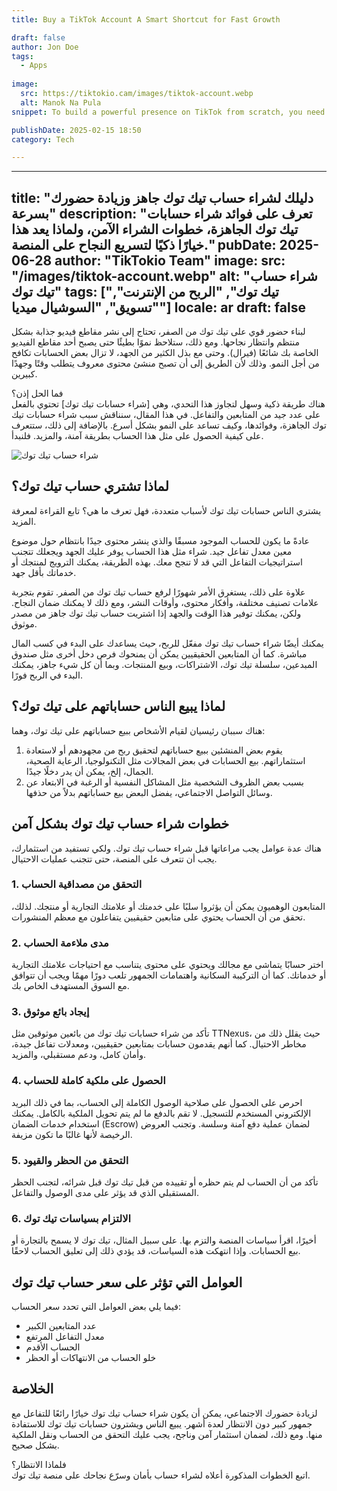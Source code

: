```yaml
---
title: Buy a TikTok Account A Smart Shortcut for Fast Growth

draft: false
author: Jon Doe 
tags:
  - Apps
  
image:
  src: https://tiktokio.cam/images/tiktok-account.webp
  alt: Manok Na Pula
snippet: To build a powerful presence on TikTok from scratch, you need to post engaging videos consistently and wait for their success. 

publishDate: 2025-02-15 18:50
category: Tech

---
```

---
title: "دليلك لشراء حساب تيك توك جاهز وزيادة حضورك بسرعة"
description: "تعرف على فوائد شراء حسابات تيك توك الجاهزة، خطوات الشراء الآمن، ولماذا يعد هذا خيارًا ذكيًا لتسريع النجاح على المنصة."
pubDate: 2025-06-28
author: "TikTokio Team"
image:
  src: "/images/tiktok-account.webp"
  alt: "شراء حساب تيك توك"
tags: ["تيك توك", "الربح من الإنترنت", "تسويق", "السوشيال ميديا"]
locale: ar
draft: false
---

لبناء حضور قوي على تيك توك من الصفر، تحتاج إلى نشر مقاطع فيديو جذابة بشكل منتظم وانتظار نجاحها. ومع ذلك، ستلاحظ نموًا بطيئًا حتى يصبح أحد مقاطع الفيديو الخاصة بك شائعًا (فيرال). وحتى مع بذل الكثير من الجهد، لا تزال بعض الحسابات تكافح من أجل النمو. وذلك لأن الطريق إلى أن تصبح منشئ محتوى معروف يتطلب وقتًا وجهدًا كبيرين.

فما الحل إذن؟  
هناك طريقة ذكية وسهل  لتجاوز هذا التحدي، وهي [شراء حسابات تيك توك] تحتوي بالفعل على عدد جيد من المتابعين والتفاعل. في هذا المقال، سنناقش سبب شراء حسابات تيك توك الجاهزة، وفوائدها، وكيف تساعد على النمو بشكل أسرع. بالإضافة إلى ذلك، ستتعرف على كيفية الحصول على مثل هذا الحساب بطريقة آمنة، والمزيد. فلنبدأ.

![شراء حساب تيك توك](/images/tiktok-account.webp)

## لماذا تشتري حساب تيك توك؟ ##

يشتري الناس حسابات تيك توك لأسباب متعددة، فهل تعرف ما هي؟ تابع القراءة لمعرفة المزيد.

عادةً ما يكون للحساب الموجود مسبقًا والذي ينشر محتوى جيدًا بانتظام حول موضوع معين معدل تفاعل جيد. شراء مثل هذا الحساب يوفر عليك الجهد ويجعلك تتجنب استراتيجيات التفاعل التي قد لا تنجح معك. بهذه الطريقة، يمكنك الترويج لمنتجك أو خدماتك بأقل جهد.

علاوة على ذلك، يستغرق الأمر شهورًا لرفع حساب تيك توك من الصفر. تقوم بتجربة علامات تصنيف مختلفة، وأفكار محتوى، وأوقات النشر، ومع ذلك لا يمكنك ضمان النجاح. ولكن، يمكنك توفير هذا الوقت والجهد إذا اشتريت حساب تيك توك جاهز من مصدر موثوق.

يمكنك أيضًا شراء حساب تيك توك مفعّل للربح، حيث يساعدك على البدء في كسب المال مباشرة. كما أن المتابعين الحقيقيين يمكن أن يمنحوك فرص دخل أخرى مثل صندوق المبدعين، سلسلة تيك توك، الاشتراكات، وبيع المنتجات. وبما أن كل شيء جاهز، يمكنك البدء في الربح فورًا.

## لماذا يبيع الناس حساباتهم على تيك توك؟ ##

هناك سببان رئيسيان لقيام الأشخاص ببيع حساباتهم على تيك توك، وهما:

1. يقوم بعض المنشئين ببيع حساباتهم لتحقيق ربح من مجهودهم أو لاستعادة استثماراتهم. بيع الحسابات في بعض المجالات مثل التكنولوجيا، الرعاية الصحية، الجمال، إلخ، يمكن أن يدر دخلًا جيدًا.  
2. بسبب بعض الظروف الشخصية مثل المشاكل النفسية أو الرغبة في الابتعاد عن وسائل التواصل الاجتماعي، يفضل البعض بيع حساباتهم بدلاً من حذفها.

## خطوات شراء حساب تيك توك بشكل آمن ##

هناك عدة عوامل يجب مراعاتها قبل شراء حساب تيك توك. ولكي تستفيد من استثمارك، يجب أن تتعرف على المنصة، حتى تتجنب عمليات الاحتيال.

### 1. التحقق من مصداقية الحساب ###

المتابعون الوهميون يمكن أن يؤثروا سلبًا على خدمتك أو علامتك التجارية أو منتجك. لذلك، تحقق من أن الحساب يحتوي على متابعين حقيقيين يتفاعلون مع معظم المنشورات.

### 2. مدى ملاءمة الحساب ###

اختر حسابًا يتماشى مع مجالك ويحتوي على محتوى يتناسب مع احتياجات علامتك التجارية أو خدماتك. كما أن التركيبة السكانية واهتمامات الجمهور تلعب دورًا مهمًا ويجب أن تتوافق مع السوق المستهدف الخاص بك.

### 3. إيجاد بائع موثوق ###

تأكد من شراء حسابات تيك توك من بائعين موثوقين مثل TTNexus، حيث يقلل ذلك من مخاطر الاحتيال. كما أنهم يقدمون حسابات بمتابعين حقيقيين، ومعدلات تفاعل جيدة، وأمان كامل، ودعم مستقبلي، والمزيد.

### 4. الحصول على ملكية كاملة للحساب ###

احرص على الحصول على صلاحية الوصول الكاملة إلى الحساب، بما في ذلك البريد الإلكتروني المستخدم للتسجيل. لا تقم بالدفع ما لم يتم تحويل الملكية بالكامل. يمكنك استخدام خدمات الضمان (Escrow) لضمان عملية دفع آمنة وسلسة. وتجنب العروض الرخيصة لأنها غالبًا ما تكون مزيفة.

### 5. التحقق من الحظر والقيود ###

تأكد من أن الحساب لم يتم حظره أو تقييده من قبل تيك توك قبل شرائه، لتجنب الحظر المستقبلي الذي قد يؤثر على مدى الوصول والتفاعل.

### 6. الالتزام بسياسات تيك توك ###

أخيرًا، اقرأ سياسات المنصة والتزم بها. على سبيل المثال، تيك توك لا يسمح بالتجارة أو بيع الحسابات. وإذا انتهكت هذه السياسات، قد يؤدي ذلك إلى تعليق الحساب لاحقًا.

## العوامل التي تؤثر على سعر حساب تيك توك ##

فيما يلي بعض العوامل التي تحدد سعر الحساب:

- عدد المتابعين الكبير  
- معدل التفاعل المرتفع  
- الحساب الأقدم  
- خلو الحساب من الانتهاكات أو الحظر

## الخلاصة ##

لزيادة حضورك الاجتماعي، يمكن أن يكون شراء حساب تيك توك خيارًا رائعًا للتفاعل مع جمهور كبير دون الانتظار لعدة أشهر. يبيع الناس ويشترون حسابات تيك توك للاستفادة منها. ومع ذلك، لضمان استثمار آمن وناجح، يجب عليك التحقق من الحساب ونقل الملكية بشكل صحيح.

فلماذا الانتظار؟  
اتبع الخطوات المذكورة أعلاه لشراء حساب بأمان وسرّع نجاحك على منصة تيك توك.
